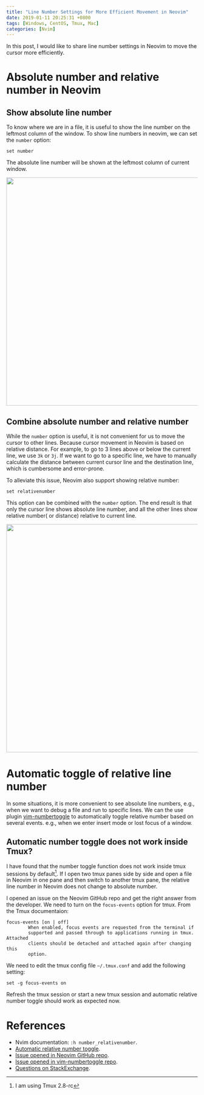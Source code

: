 ```yaml
---
title: "Line Number Settings for More Efficient Movement in Neovim"
date: 2019-01-11 20:25:31 +0800
tags: [Windows, CentOS, Tmux, Mac]
categories: [Nvim]
---
```


In this post, I would like to share line number settings in Neovim to move the
cursor more efficiently.

<!--more-->

# Absolute number and relative number in Neovim

## Show absolute line number

To know where we are in a file, it is useful to show the line number on the
leftmost column of the window. To show line numbers in neovim, we can set the
`number` option:

```vim
set number
```

The absolute line number will be shown at the leftmost column of current
window.

<p align="center">
<img src="https://blog-resource-1257868508.file.myqcloud.com/20200613021435.png" width="600">
</p>

## Combine absolute number and relative number

While the `number` option is useful, it is not convenient for us to move the
cursor to other lines. Because cursor movement in Neovim is based on relative
distance. For example, to go to 3 lines above or below the current line, we use
`3k` or `3j`. If we want to go to a specific line, we have to manually
calculate the distance between current cursor line and the destination line,
which is cumbersome and error-prone.

To alleviate this issue, Neovim also support showing relative number:

```vim
set relativenumber
```

This option can be combined with the `number` option. The end result is that
only the cursor line shows absolute line number, and all the other lines show
relative number( or distance) relative to current line.

<p align="center">
<img src="https://blog-resource-1257868508.file.myqcloud.com/20200613022102.jpg" width="600">
</p>

# Automatic toggle of relative line number

In some situations, it is more convenient to see absolute line numbers, e.g.,
when we want to debug a file and run to specific lines. We can the use plugin
[vim-numbertoggle](https://github.com/jeffkreeftmeijer/vim-numbertoggle) to
automatically toggle relative number based on several events. e.g., when we
enter insert mode or lost focus of a window.

## Automatic number toggle does not work inside Tmux?

I have found that the number toggle function does not work inside tmux sessions
by default[^1]. If I open two tmux panes side by side and open a file in
Neovim in one pane and then switch to another tmux pane, the relative line
number in Neovim does not change to absolute number.

I opened an issue on the Neovim GitHub repo and get the right answer from the
developer. We need to turn on the `focus-events` option for tmux. From the Tmux
documentaion:

```
focus-events [on | off]
        When enabled, focus events are requested from the terminal if
        supported and passed through to applications running in tmux. Attached
        clients should be detached and attached again after changing this
        option.
```

We need to edit the tmux config file `~/.tmux.conf` and add the following
setting:

```
set -g focus-events on
```

Refresh the tmux session or start a new tmux session and automatic relative
number toggle should work as expected now.

# References

+ Nvim documentation: `:h number_relativenumber`.
+ [Automatic relative number toggle](https://jeffkreeftmeijer.com/vim-number/).
+ [Issue opened in Neovim GitHub repo](https://github.com/neovim/neovim/issues/9486).
+ [Issue opened in vim-numbertoggle repo](https://github.com/jeffkreeftmeijer/vim-numbertoggle/issues/45).
+ [Questions on StackExchange](https://vi.stackexchange.com/q/18515/15292).

[^1]: I am using Tmux 2.8-rc
